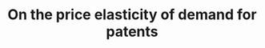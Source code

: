 ---
layout: default
citation: 'Rassenfosse, G. de, & Potterie, B. van P. de la. '
contributors: Gaétan de Rassenfosse, Bruno van Pottelsberghe de la Potterie
cost: None
description: Fees since 1980 at the European (EPO), the US and the Japanese patent
  offices.
last_edit: 11/25/2020 17:20:46
location: http://www.gder.info/download_OBES_data.html
maintained_by: Gaétan de Rassenfosse
record_creation_timestamp: 11/25/2020 17:20:46
shortname: patent_price_elasticity
tags:
- patent demand
- 'United States'
- 'Europe'
- 'Japan'
title: On the price elasticity of demand for patents
uuid: d76b71a1-2f43-447d-b296-a1b52db6e3d7
---